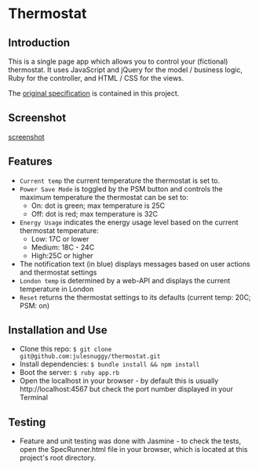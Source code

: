 # Thermostat

## Introduction
This is a single page app which allows you to control your (fictional) thermostat. It uses JavaScript and jQuery for the model / business logic, Ruby for the controller, and HTML / CSS for the views.

The [original specification](OriginalSpecification.md) is contained in this project.

## Screenshot
[screenshot](https://github.com/julesnuggy/thermostat/tree/master/assets/images/thermostat_screenshot.png)

## Features
* `Current temp` the current temperature the thermostat is set to.
* `Power Save Mode` is toggled by the PSM button and controls the maximum temperature the thermostat can be set to:
  * On: dot is green; max temperature is 25C
  * Off: dot is red; max temperature is 32C
* `Energy Usage` indicates the energy usage level based on the current thermostat temperature:
  * Low: 17C or lower
  * Medium: 18C - 24C
  * High:25C or higher
* The notification text (in blue) displays messages based on user actions and thermostat settings
* `London temp` is determined by a web-API and displays the current temperature in London
* `Reset` returns the thermostat settings to its defaults (current temp: 20C; PSM: on)

## Installation and Use
* Clone this repo: `$ git clone git@github.com:julesnuggy/thermostat.git`
* Install dependencies: `$ bundle install && npm install`
* Boot the server: `$ ruby app.rb`
* Open the localhost in your browser - by default this is usually http://localhost:4567 but check the port number displayed in your Terminal

## Testing
* Feature and unit testing was done with Jasmine - to check the tests, open the SpecRunner.html file in your browser, which is located at this project's root directory.
